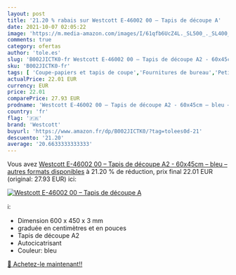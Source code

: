 ```yaml
---
layout: post
title: '21.20 % rabais sur Westcott E-46002 00 – Tapis de découpe A'
date: 2021-10-07 02:05:22
image: 'https://m.media-amazon.com/images/I/61qfb6UcZ4L._SL500_._SL400_.jpg'
comments: true
category: ofertas
author: 'tole.es'
slug: 'B002JICTK0-fr Westcott E-46002 00 – Tapis de découpe A2 - 60x45cm – bleu...'
sku: 'B002JICTK0-fr'
tags: [ 'Coupe-papiers et tapis de coupe','Fournitures de bureau','Petites fournitures','Planches à découper','Rubans adhésifs et éléments de fixation','westcott', ]
actualPrice: 22.01 EUR
currency: EUR
price: 22.01
comparePrice: 27.93 EUR
prodname: 'Westcott E-46002 00 – Tapis de découpe A2 - 60x45cm – bleu – autres formats disponibles'
country: 'fr'
flag: '🇫🇷'
brand: 'Westcott'
buyurl: 'https://www.amazon.fr/dp/B002JICTK0/?tag=tolees0d-21'
descuento: '21.20'
average: '20.6633333333333'
---
```


Vous avez [Westcott E-46002 00 – Tapis de découpe A2 - 60x45cm – bleu – autres formats disponibles](https://www.amazon.fr/dp/B002JICTK0/?tag=tolees0d-21)  à  21.20 % de réduction, prix final  22.01 EUR (original: 27.93 EUR) ici:

[![Westcott E-46002 00 – Tapis de découpe A](https://m.media-amazon.com/images/I/61qfb6UcZ4L._SL500_._SL400_.jpg)](https://www.amazon.fr/dp/B002JICTK0/?tag=tolees0d-21)

ℹ️:

- Dimension 600 x 450 x 3 mm
- graduée en centimètres et en pouces
- Tapis de découpe A2
- Autocicatrisant
- Couleur: bleu

[🛒 Achetez-le maintenant!!](https://www.amazon.fr/dp/B002JICTK0/?tag=tolees0d-21)
